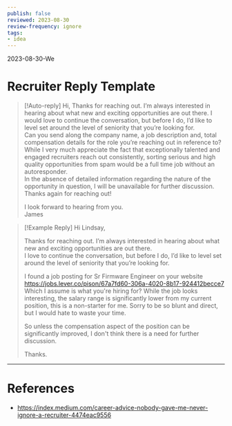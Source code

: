 ```yaml
---
publish: false
reviewed: 2023-08-30
review-frequency: ignore
tags:
- idea
---
```

2023-08-30-We

# Recruiter Reply Template


> [!Auto-reply]
> Hi,
> Thanks for reaching out. I’m always interested in hearing about what new and exciting opportunities are out there.
> I would love to continue the conversation, but before I do, I’d like to level set around the level of seniority that you’re looking for.   
> Can you send along the company name, a job description and, total compensation details for the role you’re reaching out in reference to?   
> While I very much appreciate the fact that exceptionally talented and engaged recruiters reach out consistently, sorting serious and high quality opportunities from spam would be a full time job without an autoresponder.  
> In the absence of detailed information regarding the nature of the opportunity in question, I will be unavailable for further discussion.  
> Thanks again for reaching out!  
> 
> I look forward to hearing from you.  
> James

> [!Example Reply]
> Hi Lindsay,
> 
> Thanks for reaching out. I’m always interested in hearing about what new and exciting opportunities are out there.  
> I love to continue the conversation, but before I do, I’d like to level set around the level of seniority that you’re looking for.    
> 
> I found a job posting for Sr Firmware Engineer on your website https://jobs.lever.co/pison/67a7fd60-306a-4020-8b17-924412becce7
> Which I assume is what you're hiring for?
> While the job looks interesting, the salary range is significantly lower from my current position, this is a non-starter for me.
> Sorry to be so blunt and direct, but I would hate to waste your time.
> 
> So unless the compensation aspect of the position can be significantly improved, I don't think there is a need for further discussion.
> 
> Thanks.


---
# References
- https://index.medium.com/career-advice-nobody-gave-me-never-ignore-a-recruiter-4474eac9556